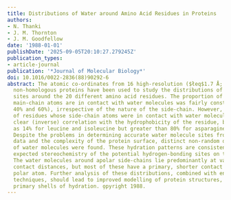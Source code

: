 ```yaml
---
title: Distributions of Water around Amino Acid Residues in Proteins
authors:
- N. Thanki
- J. M. Thornton
- J. M. Goodfellow
date: '1988-01-01'
publishDate: '2025-09-05T20:10:27.279245Z'
publication_types:
- article-journal
publication: '*Journal of Molecular Biology*'
doi: 10.1016/0022-2836(88)90292-6
abstract: The atomic co-ordinates from 16 high-resolution ($łeq$1.7 Å; 1 Å = 0.1 nm),
  non-homologous proteins have been used to study the distributions of water molecule
  sites around the 20 different amino acid residues. The proportion of residues whose
  main-chain atoms are in contact with water molecules was fairly constant (between
  40% and 60%), irrespective of the nature of the side-chain. However, the proportion
  of residues whose side-chain atoms were in contact with water molecules showed a
  clear (inverse) correlation with the hydrophobicity of the residue, being as low
  as 14% for leucine and isoleucine but greater than 80% for asparagine and arginine.
  Despite the problems in determining accurate water molecule sites from X-ray diffraction
  data and the complexity of the protein surface, distinct non-random distributions
  of water molecules were found. These hydration patterns are consistent with the
  expected stereochemistry of the potential hydrogen-bonding sites on the polar side-chains.
  The water molecules around apolar side-chains lie predominantly at van der Waals'
  contact distances, but most of these have a primary, shorter contact with a neighbouring
  polar atom. Further analysis of these distributions, combined with energy minimization
  techniques, should lead to improved modelling of protein structures, including their
  primary shells of hydration. o̧pyright 1988.
---
```

